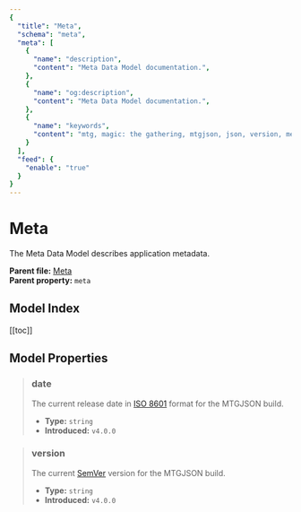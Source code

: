 ```yaml
---
{
  "title": "Meta",
  "schema": "meta",
  "meta": [
    {
      "name": "description",
      "content": "Meta Data Model documentation.",
    },
    {
      "name": "og:description",
      "content": "Meta Data Model documentation.",
    },
    {
      "name": "keywords",
      "content": "mtg, magic: the gathering, mtgjson, json, version, meta",
    }
  ],
  "feed": {
    "enable": "true"
  }
}
---
```


# Meta

The Meta Data Model describes application metadata.

**Parent file:** [Meta](/downloads/all-files/#meta)  
**Parent property:** `meta`  

## Model Index

<PropertyToggler/>

[[toc]]

## Model Properties

> ### date  
> The current release date in [ISO 8601](https://www.iso.org/iso-8601-date-and-time-format.html) format for the MTGJSON build.  
>
> - **Type:** `string`  
> - **Introduced:** `v4.0.0`

> ### version  
> The current [SemVer](https://semver.org) version for the MTGJSON build.  
>
> - **Type:** `string`  
> - **Introduced:** `v4.0.0`
